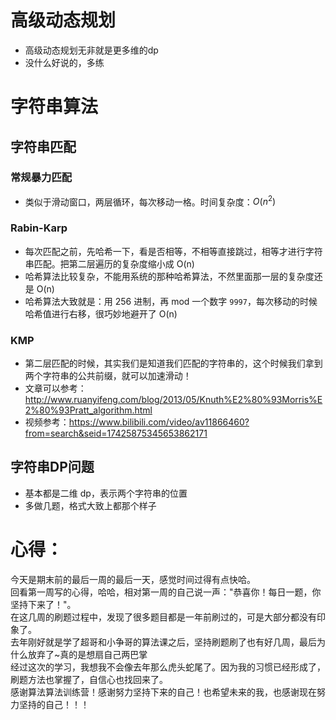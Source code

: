 # 高级动态规划
- 高级动态规划无非就是更多维的dp
- 没什么好说的，多练

# 字符串算法
## 字符串匹配
### 常规暴力匹配
- 类似于滑动窗口，两层循环，每次移动一格。时间复杂度：$O(n^2)$

### Rabin-Karp 
- 每次匹配之前，先哈希一下，看是否相等，不相等直接跳过，相等才进行字符串匹配。把第二层遍历的复杂度缩小成 O(n)
- 哈希算法比较复杂，不能用系统的那种哈希算法，不然里面那一层的复杂度还是 O(n)
- 哈希算法大致就是：用 256 进制，再 mod 一个数字 `9997`，每次移动的时候哈希值进行右移，很巧妙地避开了 O(n)

### KMP
- 第二层匹配的时候，其实我们是知道我们匹配的字符串的，这个时候我们拿到两个字符串的公共前缀，就可以加速滑动！
- 文章可以参考：http://www.ruanyifeng.com/blog/2013/05/Knuth%E2%80%93Morris%E2%80%93Pratt_algorithm.html
- 视频参考：https://www.bilibili.com/video/av11866460?from=search&seid=17425875345653862171


## 字符串DP问题
- 基本都是二维 dp，表示两个字符串的位置
- 多做几题，格式大致上都那个样子

# 心得：
今天是期末前的最后一周的最后一天，感觉时间过得有点快哈。<br>
回看第一周写的心得，哈哈，相对第一周的自己说一声："恭喜你！每日一题，你坚持下来了！"。<br>
在这几周的刷题过程中，发现了很多题目都是一年前刷过的，可是大部分都没有印象了。<br>
去年刚好就是学了超哥和小争哥的算法课之后，坚持刷题刷了也有好几周，最后为什么放弃了~真的是想扇自己两巴掌<br>
经过这次的学习，我想我不会像去年那么虎头蛇尾了。因为我的习惯已经形成了，刷题方法也掌握了，自信心也找回来了。<br>
感谢算法算法训练营！感谢努力坚持下来的自己！也希望未来的我，也感谢现在努力坚持的自己！！！